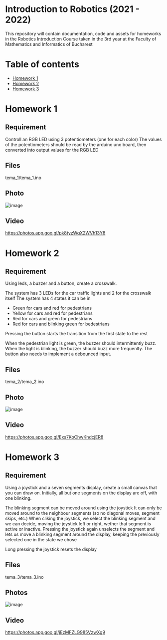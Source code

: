 # Introduction to Robotics (2021 - 2022)

This repository will contain documentation, code and assets for homeworks in the Robotics Introduction Course taken in the 3rd year at the Faculty of Mathematics and Informatics of Bucharest 

# Table of contents
- [Homework 1](#homework-1)
- [Homework 2](#homework-2)
- [Homework 3](#homework-3)


# Homework 1

## Requirement

Controll an RGB LED using 3 potentiometers (one for each color)
The values of the potentiometers should be read by the arduino uno board, then converted into output values for the RGB LED

## Files

tema_1/tema_1.ino

## Photo

![image](https://user-images.githubusercontent.com/38132701/197337422-8c798450-c0f8-4650-82fb-f66a8862aeaa.png)

## Video
https://photos.app.goo.gl/pk8tyzWqX2WVh13Y8

# Homework 2

## Requirement

Using leds, a buzzer and a button, create a crosswalk. 

The system has 3 LEDs for the car traffic lights and 2 for the crosswalk itself
The system has 4 states it can be in
- Green for cars and red for pedestrians
- Yellow for cars and red for pedestrians
- Red for cars and green for pedestrians
- Red for cars and blinking green for bedestrians

Pressing the button starts the transition from the first state to the rest

When the pedestrian light is green, the buzzer should intermittently buzz. When the light is blinking, the buzzer should buzz more frequenlty.
The button also needs to implement a debounced input.

## Files

tema_2/tema_2.ino

## Photo

![image](https://user-images.githubusercontent.com/38132701/199050479-5b611ed3-848c-47f9-ac10-5e45e4c251f1.png)

## Video

https://photos.app.goo.gl/Exs7KoChwKhdcjER8


# Homework 3

## Requirement

Using a joystick and a seven segments display, create a small canvas that you can draw on.
Initially, all but one segments on the display are off, with one blinking. 

The blinking segment can be moved around using the joystick
It can only be moved around to the neighbour segments (so no diagonal moves, segment skips, etc.)
When cliking the joystick, we select the blinking segment and we can decide, moving the joystick left or right, wether that segment is active or inactive. 
Pressing the joystick again unselects the segment and lets us move a blinking segment around the display, keeping the previously selected one in the state we chose

Long pressing the joystick resets the display


## Files 

tema_3/tema_3.ino

## Photos

![image](https://user-images.githubusercontent.com/38132701/200429301-48a4817b-8d8f-4bcb-b214-a208d29919e0.png)

## Video

https://photos.app.goo.gl/jEzMFZLG985VzwXg9
